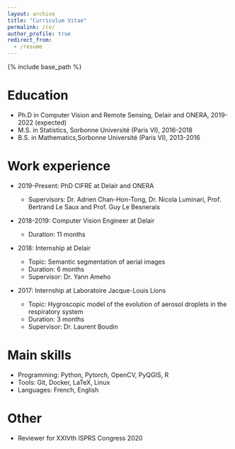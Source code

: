 ```yaml
---
layout: archive
title: "Curriculum Vitae"
permalink: /cv/
author_profile: true
redirect_from:
  - /resume
---
```


{% include base_path %}

Education
======
* Ph.D in Computer Vision and Remote Sensing, Delair and ONERA, 2019-2022 (expected)
* M.S. in Statistics, Sorbonne Université (Paris VI), 2016-2018
* B.S. in Mathematics,Sorbonne Université (Paris VI), 2013-2016


Work experience
======
* 2019-Present: PhD CIFRE at Delair and ONERA
  * Supervisors: Dr. Adrien Chan-Hon-Tong, Dr. Nicola Luminari, Prof. Bertrand Le Saux and Prof.  Guy Le Besnerais

* 2018-2019: Computer Vision Engineer at Delair
  * Duration: 11 months

* 2018: Internship at Delair
  * Topic: Semantic segmentation of aerial images
  * Duration: 6 months
  * Supervisor: Dr. Yann Ameho

* 2017: Internship at Laboratoire Jacque-Louis Lions
  * Topic: Hygroscopic model of the evolution of aerosol droplets in the respiratory system
  * Duration: 3 months
  * Supervisor: Dr. Laurent Boudin
  
Main skills
======
* Programming: Python, Pytorch, OpenCV, PyQGIS, R
* Tools: Git, Docker, LaTeX, Linux
* Languages: French, English

  
Other
======
* Reviewer for  XXIVth ISPRS Congress 2020
